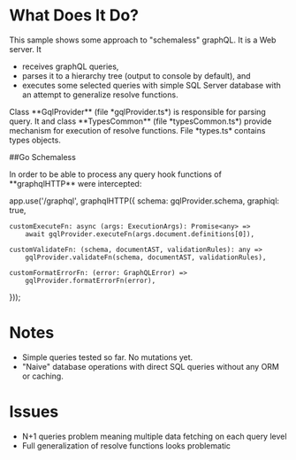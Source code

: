 # What Does It Do?

This sample shows some approach to "schemaless" graphQL.
It is a Web server.
It 
- receives graphQL queries,
- parses it to a hierarchy tree (output to console by default), and
- executes some selected queries with simple SQL Server database with an attempt to generalize resolve functions.

<p>
Class **GqlProvider** (file *gqlProvider.ts*) is responsible for parsing query.
It and class **TypesCommon** (file *typesCommon.ts*) provide mechanism for execution of resolve functions.
File *types.ts* contains types objects.
</p>

##Go Schemaless

<p>
In order to be able to process any query hook functions of **graphqlHTTP** were intercepted:  

app.use('/graphql', graphqlHTTP({
    schema: gqlProvider.schema,
    graphiql: true,

    customExecuteFn: async (args: ExecutionArgs): Promise<any> =>
        await gqlProvider.executeFn(args.document.definitions[0]),

    customValidateFn: (schema, documentAST, validationRules): any =>
        gqlProvider.validateFn(schema, documentAST, validationRules),

    customFormatErrorFn: (error: GraphQLError) =>
        gqlProvider.formatErrorFn(error),
})); 



</p>

# Notes

- Simple queries tested so far. No mutations yet.
- "Naive" database operations with direct SQL queries without any ORM or caching.

# Issues

- N+1 queries problem meaning multiple data fetching on each query level 
- Full generalization of resolve functions looks problematic
